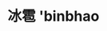 ---
layout: post
title: 冰雹 'binbhao 
tags:
pinyin: 
  - binbhao #上海话拼音。无需标注阴平，无需因变调留空格。 
  - bingbao #汉语拼音。无需标注普通话四声。
keyword: 
---